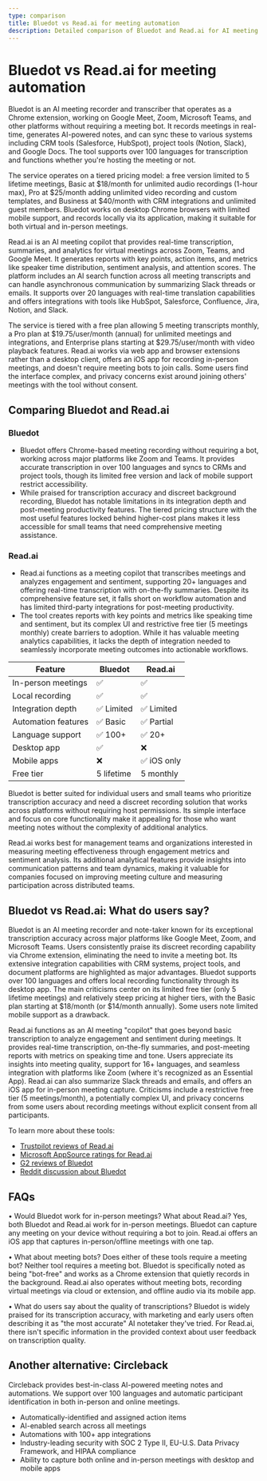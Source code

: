 ```yaml
---
type: comparison
title: Bluedot vs Read.ai for meeting automation
description: Detailed comparison of Bluedot and Read.ai for AI meeting recording, transcription, and analysis, covering features, pricing, and user experiences.
---
```


# Bluedot vs Read.ai for meeting automation

Bluedot is an AI meeting recorder and transcriber that operates as a Chrome extension, working on Google Meet, Zoom, Microsoft Teams, and other platforms without requiring a meeting bot. It records meetings in real-time, generates AI-powered notes, and can sync these to various systems including CRM tools (Salesforce, HubSpot), project tools (Notion, Slack), and Google Docs. The tool supports over 100 languages for transcription and functions whether you're hosting the meeting or not.

The service operates on a tiered pricing model: a free version limited to 5 lifetime meetings, Basic at $18/month for unlimited audio recordings (1-hour max), Pro at $25/month adding unlimited video recording and custom templates, and Business at $40/month with CRM integrations and unlimited guest members. Bluedot works on desktop Chrome browsers with limited mobile support, and records locally via its application, making it suitable for both virtual and in-person meetings.

Read.ai is an AI meeting copilot that provides real-time transcription, summaries, and analytics for virtual meetings across Zoom, Teams, and Google Meet. It generates reports with key points, action items, and metrics like speaker time distribution, sentiment analysis, and attention scores. The platform includes an AI search function across all meeting transcripts and can handle asynchronous communication by summarizing Slack threads or emails. It supports over 20 languages with real-time translation capabilities and offers integrations with tools like HubSpot, Salesforce, Confluence, Jira, Notion, and Slack.

The service is tiered with a free plan allowing 5 meeting transcripts monthly, a Pro plan at $19.75/user/month (annual) for unlimited meetings and integrations, and Enterprise plans starting at $29.75/user/month with video playback features. Read.ai works via web app and browser extensions rather than a desktop client, offers an iOS app for recording in-person meetings, and doesn't require meeting bots to join calls. Some users find the interface complex, and privacy concerns exist around joining others' meetings with the tool without consent.

## Comparing Bluedot and Read.ai

### Bluedot
* Bluedot offers Chrome-based meeting recording without requiring a bot, working across major platforms like Zoom and Teams. It provides accurate transcription in over 100 languages and syncs to CRMs and project tools, though its limited free version and lack of mobile support restrict accessibility.
* While praised for transcription accuracy and discreet background recording, Bluedot has notable limitations in its integration depth and post-meeting productivity features. The tiered pricing structure with the most useful features locked behind higher-cost plans makes it less accessible for small teams that need comprehensive meeting assistance.

### Read.ai
* Read.ai functions as a meeting copilot that transcribes meetings and analyzes engagement and sentiment, supporting 20+ languages and offering real-time transcription with on-the-fly summaries. Despite its comprehensive feature set, it falls short on workflow automation and has limited third-party integrations for post-meeting productivity.
* The tool creates reports with key points and metrics like speaking time and sentiment, but its complex UI and restrictive free tier (5 meetings monthly) create barriers to adoption. While it has valuable meeting analytics capabilities, it lacks the depth of integration needed to seamlessly incorporate meeting outcomes into actionable workflows.

| Feature | Bluedot | Read.ai |
|---------|---------|---------|
| In-person meetings | ✅ | ✅ |
| Local recording | ✅ | ✅ |
| Integration depth | ✅ Limited | ✅ Limited |
| Automation features | ✅ Basic | ✅ Partial |
| Language support | ✅ 100+ | ✅ 20+ |
| Desktop app | ✅ | ❌ |
| Mobile apps | ❌ | ✅ iOS only |
| Free tier | 5 lifetime | 5 monthly |

Bluedot is better suited for individual users and small teams who prioritize transcription accuracy and need a discreet recording solution that works across platforms without requiring host permissions. Its simple interface and focus on core functionality make it appealing for those who want meeting notes without the complexity of additional analytics.

Read.ai works best for management teams and organizations interested in measuring meeting effectiveness through engagement metrics and sentiment analysis. Its additional analytical features provide insights into communication patterns and team dynamics, making it valuable for companies focused on improving meeting culture and measuring participation across distributed teams.

## Bluedot vs Read.ai: What do users say?

Bluedot is an AI meeting recorder and note-taker known for its exceptional transcription accuracy across major platforms like Google Meet, Zoom, and Microsoft Teams. Users consistently praise its discreet recording capability via Chrome extension, eliminating the need to invite a meeting bot. Its extensive integration capabilities with CRM systems, project tools, and document platforms are highlighted as major advantages. Bluedot supports over 100 languages and offers local recording functionality through its desktop app. The main criticisms center on its limited free tier (only 5 lifetime meetings) and relatively steep pricing at higher tiers, with the Basic plan starting at $18/month (or $14/month annually). Some users note limited mobile support as a drawback.

Read.ai functions as an AI meeting "copilot" that goes beyond basic transcription to analyze engagement and sentiment during meetings. It provides real-time transcription, on-the-fly summaries, and post-meeting reports with metrics on speaking time and tone. Users appreciate its insights into meeting quality, support for 16+ languages, and seamless integration with platforms like Zoom (where it's recognized as an Essential App). Read.ai can also summarize Slack threads and emails, and offers an iOS app for in-person meeting capture. Criticisms include a restrictive free tier (5 meetings/month), a potentially complex UI, and privacy concerns from some users about recording meetings without explicit consent from all participants.

To learn more about these tools:
- [Trustpilot reviews of Read.ai](https://www.trustpilot.com/review/read.ai)
- [Microsoft AppSource ratings for Read.ai](https://appsource.microsoft.com/en-us/product/office/WA200003896?tab=Reviews)
- [G2 reviews of Bluedot](https://www.g2.com/products/bluedot-bluedot/reviews)
- [Reddit discussion about Bluedot](https://www.reddit.com/r/electricvehicles/comments/18mw5zo/anyone_else_here_use_the_bluedot_app/)

## FAQs 
• Would Bluedot work for in-person meetings? What about Read.ai?
Yes, both Bluedot and Read.ai work for in-person meetings. Bluedot can capture any meeting on your device without requiring a bot to join. Read.ai offers an iOS app that captures in-person/offline meetings with one tap.

• What about meeting bots? Does either of these tools require a meeting bot?
Neither tool requires a meeting bot. Bluedot is specifically noted as being "bot-free" and works as a Chrome extension that quietly records in the background. Read.ai also operates without meeting bots, recording virtual meetings via cloud or extension, and offline audio via its mobile app.

• What do users say about the quality of transcriptions?
Bluedot is widely praised for its transcription accuracy, with marketing and early users often describing it as "the most accurate" AI notetaker they've tried. For Read.ai, there isn't specific information in the provided context about user feedback on transcription quality.

## Another alternative: Circleback
Circleback provides best-in-class AI-powered meeting notes and automations. We support over 100 languages and automatic participant identification in both in-person and online meetings.
* Automatically-identified and assigned action items
* AI-enabled search across all meetings
* Automations with 100+ app integrations
* Industry-leading security with SOC 2 Type II, EU-U.S. Data Privacy Framework, and HIPAA compliance
* Ability to capture both online and in-person meetings with desktop and mobile apps